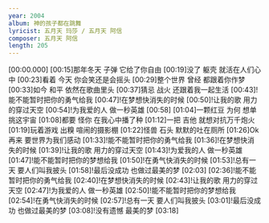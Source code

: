```yaml
---
year: 2004
album: 神的孩子都在跳舞
lyricist: 五月天 玛莎 / 五月天 阿信
composer: 五月天 阿信
length: 205
---
```

[00:00.000]
[00:15]那年冬天 子弹 它给了你自由
[00:19]没了 躯壳 就活在人们心中
[00:23]看着 今天 你会笑还是会摇头
[00:29]整个世界 曾经 都跟着你作梦
[00:33]如今 和平 依然在歌曲里头
[00:37]猜忌 战火 还跟着我一起生活
[00:43]!能不能暂时把你的勇气给我
[00:47]!在梦想快消失的时候
[00:50]!让我的歌 用力的穿过天空
[00:54]!为我爱的人 做一秒英雄
[00:58]
[01:04]一颗红豆 为何 想单挑这宇宙
[01:08]都要 怪你 在我心中播了种
[01:12]一把 吉他 就想对抗万千炮火
[01:19]玩着游戏 出糗 喧闹的摄影棚
[01:22]怪兽 石头 默默的吐在厕所
[01:26]Ok 再来 要世界为我们感动
[01:33]!能不能暂时把你的勇气给我
[01:36]!在梦想快消失的时候
[01:39]!让我的歌 用力的穿过天空
[01:43]!为爱我的人 做一秒英雄
[01:47]!能不能暂时把你的梦想给我
[01:50]!在勇气快消失的时候
[01:53]!总有一天 要人们叫我披头
[01:58]!最后没成功 也做过最美的梦
[02:03]
[02:36]!能不能暂时把你的勇气给我
[02:40]!在梦想快消失的时候
[02:43]!让我的歌 用力的穿过天空
[02:47]!为我爱的人 做一秒英雄
[02:50]!能不能暂时把你的梦想给我
[02:54]!在勇气快消失的时候
[02:57]!总有一天 要人们叫我披头
[03:01]!最后没成功 也做过最美的梦
[03:08]!没有遗憾 最美的梦
[03:18]